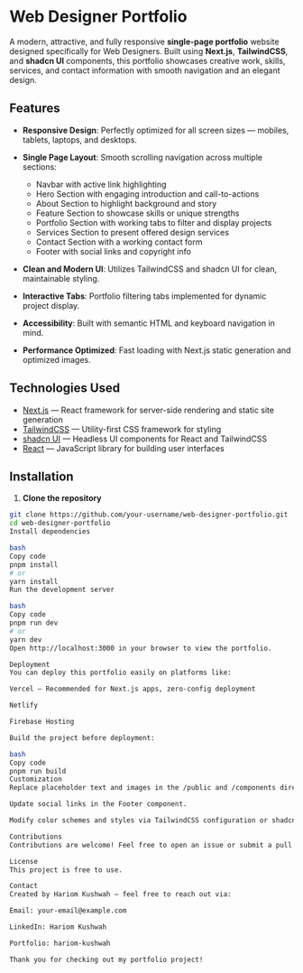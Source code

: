 # Web Designer Portfolio

A modern, attractive, and fully responsive **single-page portfolio** website designed specifically for Web Designers. Built using **Next.js**, **TailwindCSS**, and **shadcn UI** components, this portfolio showcases creative work, skills, services, and contact information with smooth navigation and an elegant design.

## Features

- **Responsive Design**: Perfectly optimized for all screen sizes — mobiles, tablets, laptops, and desktops.
- **Single Page Layout**: Smooth scrolling navigation across multiple sections:

  - Navbar with active link highlighting  
  - Hero Section with engaging introduction and call-to-actions  
  - About Section to highlight background and story  
  - Feature Section to showcase skills or unique strengths  
  - Portfolio Section with working tabs to filter and display projects  
  - Services Section to present offered design services  
  - Contact Section with a working contact form  
  - Footer with social links and copyright info  

- **Clean and Modern UI**: Utilizes TailwindCSS and shadcn UI for clean, maintainable styling.  
- **Interactive Tabs**: Portfolio filtering tabs implemented for dynamic project display.  
- **Accessibility**: Built with semantic HTML and keyboard navigation in mind.  
- **Performance Optimized**: Fast loading with Next.js static generation and optimized images.  

## Technologies Used

- [Next.js](https://nextjs.org/) — React framework for server-side rendering and static site generation  
- [TailwindCSS](https://tailwindcss.com/) — Utility-first CSS framework for styling  
- [shadcn UI](https://ui.shadcn.com/) — Headless UI components for React and TailwindCSS  
- [React](https://reactjs.org/) — JavaScript library for building user interfaces  

## Installation

1. **Clone the repository**

```bash
git clone https://github.com/your-username/web-designer-portfolio.git
cd web-designer-portfolio
Install dependencies

bash
Copy code
pnpm install
# or
yarn install
Run the development server

bash
Copy code
pnpm run dev
# or
yarn dev
Open http://localhost:3000 in your browser to view the portfolio.

Deployment
You can deploy this portfolio easily on platforms like:

Vercel — Recommended for Next.js apps, zero-config deployment

Netlify

Firebase Hosting

Build the project before deployment:

bash
Copy code
pnpm run build
Customization
Replace placeholder text and images in the /public and /components directories with your own portfolio content.

Update social links in the Footer component.

Modify color schemes and styles via TailwindCSS configuration or shadcn UI component props.

Contributions
Contributions are welcome! Feel free to open an issue or submit a pull request for improvements or bug fixes.

License
This project is free to use.

Contact
Created by Hariom Kushwah — feel free to reach out via:

Email: your-email@example.com

LinkedIn: Hariom Kushwah

Portfolio: hariom-kushwah

Thank you for checking out my portfolio project!